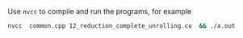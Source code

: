 Use `nvcc` to compile and run the programs, for example

```bash
nvcc  common.cpp 12_reduction_complete_unrolling.cu  && ./a.out
```
